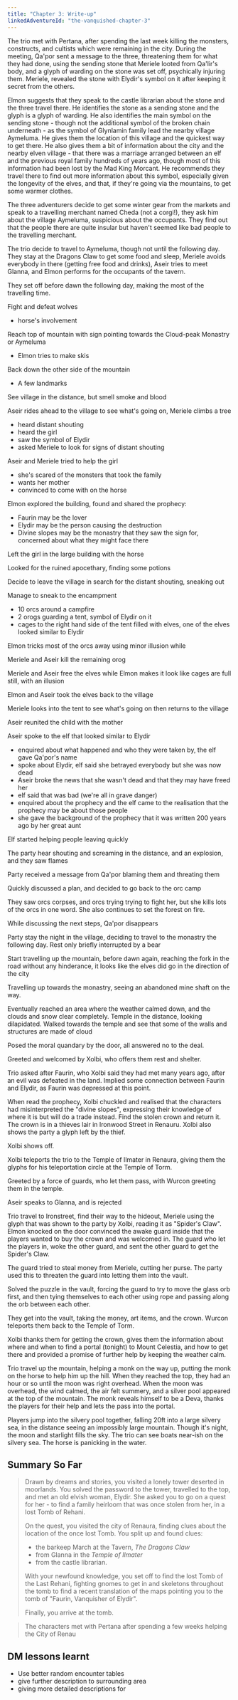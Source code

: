```yaml
---
title: "Chapter 3: Write-up"
linkedAdventureId: "the-vanquished-chapter-3"
---
```


The trio met with Pertana, after spending the last week killing the
monsters, constructs, and cultists which were remaining in the city.
During the meeting, Qa'por sent a message to the three, threatening them
for what they had done, using the sending stone that Meriele looted from
Qa'lir's body, and a glyph of warding on the stone was set off,
psychically injuring them. Meriele, revealed the stone with Elydir's
symbol on it after keeping it secret from the others.

Elmon suggests that they speak to the castle librarian about the stone
and the three travel there. He identifies the stone as a sending stone
and the glyph is a glyph of warding. He also identifies the main symbol
on the sending stone - though not the additional symbol of the broken
chain underneath - as the symbol of Glynlamin family lead the nearby
village Aymeluma. He gives them the location of this village and the
quickest way to get there. He also gives them a bit of information about
the city and the nearby elven village - that there was a marriage
arranged between an elf and the previous royal family hundreds of years
ago, though most of this information had been lost by the Mad King
Morcant. He recommends they travel there to find out more information
about this symbol, especially given the longevity of the elves, and
that, if they're going via the mountains, to get some warmer clothes.

The three adventurers decide to get some winter gear from the markets
and speak to a travelling merchant named Cheda (not a corgi!), they ask
him about the village Aymeluma, suspicious about the occupants. They
find out that the people there are quite insular but haven't seemed like
bad people to the travelling merchant.

The trio decide to travel to Aymeluma, though not until the following
day. They stay at the Dragons Claw to get some food and sleep, Meriele
avoids everybody in there (getting free food and drinks), Aseir tries to
meet Glanna, and Elmon performs for the occupants of the tavern.

They set off before dawn the following day, making the most of the
travelling time.

Fight and defeat wolves
 - horse's involvement

Reach top of mountain with sign pointing towards the Cloud-peak
Monastry or Aymeluma
 - Elmon tries to make skis

Back down the other side of the mountain
 - A few landmarks

See village in the distance, but smell smoke and blood

Aseir rides ahead to the village to see what's going on, Meriele
climbs a tree
 - heard distant shouting
 - heard the girl
 - saw the symbol of Elydir
 - asked Meriele to look for signs of distant shouting

Aseir and Meriele tried to help the girl
 - she's scared of the monsters that took the family
 - wants her mother
 - convinced to come with on the horse

Elmon explored the building, found and shared the prophecy:
 - Faurin may be the lover
 - Elydir may be the person causing the destruction
 - Divine slopes may be the monastry that they saw the sign for,
   concerned about what they might face there

Left the girl in the large building with the horse

Looked for the ruined apocethary, finding some potions

Decide to leave the village in search for the distant shouting,
sneaking out

Manage to sneak to the encampment
 - 10 orcs around a campfire
 - 2 orogs guarding a tent, symbol of Elydir on it
 - cages to the right hand side of the tent filled with elves, one
   of the elves looked similar to Elydir

Elmon tricks most of the orcs away using minor illusion while

Meriele and Aseir kill the remaining orog

Meriele and Aseir free the elves while Elmon makes it look like
cages are full still, with an illusion

Elmon and Aseir took the elves back to the village

Meriele looks into the tent to see what's going on then returns to
the village

Aseir reunited the child with the mother

Aseir spoke to the elf that looked similar to Elydir
- enquired about what happened and who they were taken by, the elf
  gave Qa'por's name
- spoke about Elydir, elf said she betrayed everybody but she was
  now dead
- Aseir broke the news that she wasn't dead and that they may have
  freed her
- elf said that was bad (we're all in grave danger)
- enquired about the prophecy and the elf came to the realisation
  that the prophecy may be about those people
- she gave the background of the prophecy that it was written 200
  years ago by her great aunt

Elf started helping people leaving quickly

The party hear shouting and screaming in the distance, and an
explosion, and they saw flames

Party received a message from Qa'por blaming them and threating them

Quickly discussed a plan, and decided to go back to the orc camp

They saw orcs corpses, and orcs trying trying to fight her, but she
kills lots of the orcs in one word. She also continues to set the forest
on fire.

While discussing the next steps, Qa'por disappears

Party stay the night in the village, deciding to travel to the monastry
the following day. Rest only briefly interrupted by a bear

Start travelling up the mountain, before dawn again, reaching the fork
in the road without any hinderance, it looks like the elves did go in
the direction of the city

Travelling up towards the monastry, seeing an abandoned mine shaft on
the way.

Eventually reached an area where the weather calmed down, and the clouds
and snow clear completely. Temple in the distance, looking dilapidated.
Walked towards the temple and see that some of the walls and structures
are made of cloud

Posed the moral quandary by the door, all answered no to the deal.

Greeted and welcomed by Xolbi, who offers them rest and shelter.

Trio asked after Faurin, who Xolbi said they had met many years ago,
after an evil was defeated in the land. Implied some connection between
Faurin and Elydir, as Faurin was depressed at this point.

When read the prophecy, Xolbi chuckled and realised that the characters
had misinterpreted the "divine slopes", expressing their knowledge of
where it is but will do a trade instead. Find the stolen crown and
return it. The crown is in a thieves lair in Ironwood Street in
Renauru. Xolbi also shows the party a glyph left by the thief.

Xolbi shows off.

Xolbi teleports the trio to the Temple of Ilmater in Renaura, giving
them the glyphs for his teleportation circle at the Temple of Torm.

Greeted by a force of guards, who let them pass, with Wurcon greeting
them in the temple.

Aseir speaks to Glanna, and is rejected

Trio travel to Ironstreet, find their way to the hideout, Meriele using
the glyph that was shown to the party by Xolbi, reading it as "Spider's
Claw". Elmon knocked on the door convinced the awake guard inside that
the players wanted to buy the crown and was welcomed in. The guard who
let the players in, woke the other guard, and sent the other guard to
get the Spider's Claw.

The guard tried to steal money from Meriele, cutting her purse. The
party used this to threaten the guard into letting them into the vault.

Solved the puzzle in the vault, forcing the guard to try to move the
glass orb first, and then tying themselves to each other using rope and
passing along the orb between each other.

They get into the vault, taking the money, art items, and the crown.
Wurcon teleports them back to the Temple of Torm.

Xolbi thanks them for getting the crown, gives them the information
about where and when to find a portal (tonight) to Mount Celestia, and
how to get there and provided a promise of further help by keeping the
weather calm.

Trio travel up the mountain, helping a monk on the way up, putting the
monk on the horse to help him up the hill. When they reached the top,
they had an hour or so until the moon was right overhead. When the moon
was overhead, the wind calmed, the air felt summery, and a silver pool
appeared at the top of the mountain. The monk reveals himself to be a
Deva, thanks the players for their help and lets the pass into the
portal.

Players jump into the silvery pool together, falling 20ft into a
large silvery sea, in the distance seeing an impossibly large mountain.
Though it's night, the moon and starlight fills the sky. The trio can
see boats near-ish on the silvery sea. The horse is panicking in the
water.

## Summary So Far

> Drawn by dreams and stories, you visited a lonely tower deserted in
> moorlands. You solved the password to the tower, travelled to the top,
> and met an old elvish woman, Elydir. She asked you to go on a quest
> for her - to find a family heirloom that was once stolen from her, in
> a lost Tomb of Rehani.
>
> On the quest, you visited the city of Renaura, finding clues about the
> location of the once lost Tomb. You split up and found clues:
> - the barkeep March at the Tavern, *The Dragons Claw*
> - from Glanna in the *Temple of Ilmater*
> - from the castle librarian.
>
> With your newfound knowledge, you set off to find the lost Tomb of the
> Last Rehani, fighting gnomes to get in and skeletons throughout the
> tomb to find a recent translation of the maps pointing you to the tomb
> of "Faurin, Vanquisher of Elydir".
>
> Finally, you arrive at the tomb.

> The characters met with Pertana after spending a few weeks helping the
> City of Renau

## DM lessons learnt

 - Use better random encounter tables
 - give further description to surrounding area
 - giving more detailed descriptions for

